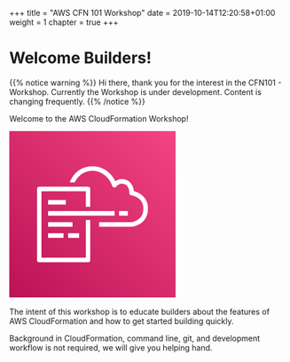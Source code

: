 +++
title = "AWS CFN 101 Workshop"
date = 2019-10-14T12:20:58+01:00
weight = 1
chapter = true
+++

# Welcome Builders!

{{% notice warning %}} 
Hi there, thank you for the interest in the CFN101 - Workshop. 
Currently the Workshop is under development. Content is changing frequently.
{{% /notice %}}

Welcome to the AWS CloudFormation Workshop!

![](./aws-cloudformation.png)

The intent of this workshop is to educate builders about the features of AWS CloudFormation and how to get started building quickly.

Background in CloudFormation, command line, git, and development workflow is not required, we will give you helping hand.



 